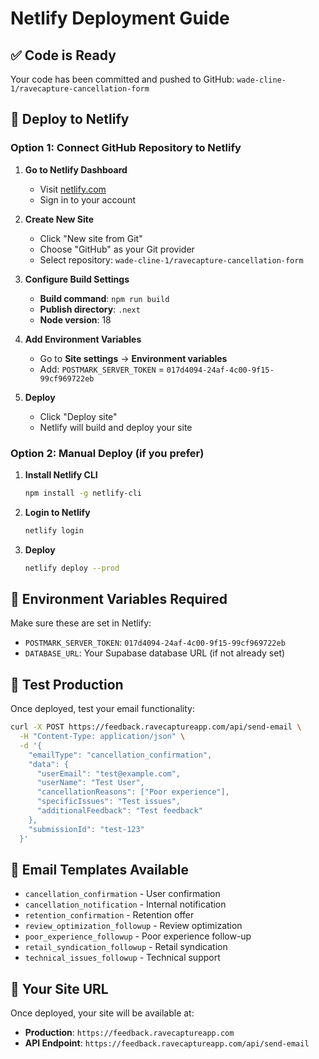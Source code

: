 # Netlify Deployment Guide

## ✅ Code is Ready
Your code has been committed and pushed to GitHub: `wade-cline-1/ravecapture-cancellation-form`

## 🚀 Deploy to Netlify

### Option 1: Connect GitHub Repository to Netlify

1. **Go to Netlify Dashboard**
   - Visit [netlify.com](https://netlify.com)
   - Sign in to your account

2. **Create New Site**
   - Click "New site from Git"
   - Choose "GitHub" as your Git provider
   - Select repository: `wade-cline-1/ravecapture-cancellation-form`

3. **Configure Build Settings**
   - **Build command**: `npm run build`
   - **Publish directory**: `.next`
   - **Node version**: 18

4. **Add Environment Variables**
   - Go to **Site settings** → **Environment variables**
   - Add: `POSTMARK_SERVER_TOKEN` = `017d4094-24af-4c00-9f15-99cf969722eb`

5. **Deploy**
   - Click "Deploy site"
   - Netlify will build and deploy your site

### Option 2: Manual Deploy (if you prefer)

1. **Install Netlify CLI**
   ```bash
   npm install -g netlify-cli
   ```

2. **Login to Netlify**
   ```bash
   netlify login
   ```

3. **Deploy**
   ```bash
   netlify deploy --prod
   ```

## 🔧 Environment Variables Required

Make sure these are set in Netlify:

- `POSTMARK_SERVER_TOKEN`: `017d4094-24af-4c00-9f15-99cf969722eb`
- `DATABASE_URL`: Your Supabase database URL (if not already set)

## 🧪 Test Production

Once deployed, test your email functionality:

```bash
curl -X POST https://feedback.ravecaptureapp.com/api/send-email \
  -H "Content-Type: application/json" \
  -d '{
    "emailType": "cancellation_confirmation",
    "data": {
      "userEmail": "test@example.com",
      "userName": "Test User",
      "cancellationReasons": ["Poor experience"],
      "specificIssues": "Test issues",
      "additionalFeedback": "Test feedback"
    },
    "submissionId": "test-123"
  }'
```

## 📧 Email Templates Available

- `cancellation_confirmation` - User confirmation
- `cancellation_notification` - Internal notification  
- `retention_confirmation` - Retention offer
- `review_optimization_followup` - Review optimization
- `poor_experience_followup` - Poor experience follow-up
- `retail_syndication_followup` - Retail syndication
- `technical_issues_followup` - Technical support

## 🎯 Your Site URL

Once deployed, your site will be available at:
- **Production**: `https://feedback.ravecaptureapp.com`
- **API Endpoint**: `https://feedback.ravecaptureapp.com/api/send-email`
